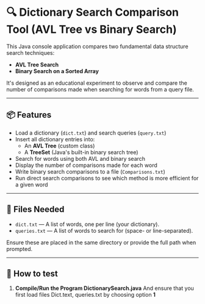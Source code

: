 # 🔍 Dictionary Search Comparison Tool (AVL Tree vs Binary Search)

This Java console application compares two fundamental data structure search techniques:
- **AVL Tree Search**
- **Binary Search on a Sorted Array**

It's designed as an educational experiment to observe and compare the number of comparisons made when searching for words from a query file.

---

## 📦 Features

- Load a dictionary (`dict.txt`) and search queries (`query.txt`)
- Insert all dictionary entries into:
  - An **AVL Tree** (custom class)
  - A **TreeSet** (Java's built-in binary search tree)
- Search for words using both AVL and binary search
- Display the number of comparisons made for each word
- Write binary search comparisons to a file (`Comparisons.txt`)
- Run direct search comparisons to see which method is more efficient for a given word

---

## 📁 Files Needed

- `dict.txt` — A list of words, one per line (your dictionary).
- `queries.txt` — A list of words to search for (space- or line-separated).

Ensure these are placed in the same directory or provide the full path when prompted.

---

## 🚀 How to test

1. **Compile/Run the Program DictionarySearch.java**
And ensure that you first load files Dict.text, queries.txt by choosing option **1**
